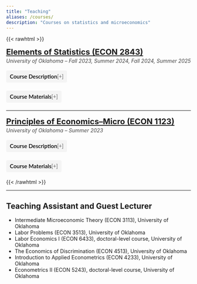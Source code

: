 ```yaml
---
title: "Teaching"
aliases: /courses/
description: "Courses on statistics and microeconomics"
---
```


{{< rawhtml >}}
<link rel="stylesheet" href="https://cdnjs.cloudflare.com/ajax/libs/font-awesome/6.0.0/css/all.min.css">

<style>
/* compact page rhythm */
.teach { max-width: 820px; }
.teach h2 { font-size: 1.35rem; margin: 0 0 0.15rem 0; }
.teach .sub { font-style: italic; color: #444; margin: 0 0 0.6rem 0; }

/* accordion */
.teach .accordion {
  font: 0.95rem/1.4 Lato, "Helvetica Neue", Helvetica, Arial, sans-serif;
  cursor: pointer;
  padding: 6px 10px;
  border: none;
  text-align: left;
  outline: none;
  background: #f4f4f4;
  border-radius: 4px;
  margin: 0.25rem 0;
  font-weight: 600;
}
.teach .accordion:hover,
.teach .accordion.active { background: #ececec; }
.teach .accordion::after {
  content: " [+]";
  font-size: 0.9rem;
  color:#777;
  float: right;
}
.teach .accordion.active::after { content: " [−]"; }

.teach .panel {
  display: none;
  background: #fff;
  border-left: 3px solid #eee;
  padding: 8px 12px;
  margin: 0.25rem 0 0.5rem 0;
  font-size: 0.95rem;
}
.teach .panel.show { display: block !important; }

/* link rows under materials */
.teach .materials a { display: inline-block; margin: 2px 0; }

/* soft divider */
.teach hr { border: 0; border-top: 1px solid #ececec; margin: 1.0rem 0; }
</style>

<div class="teach">

  <!-- Elements of Statistics -->
  <h2>
    <a href="https://ou-public.courseleaf.com/courses/econ/" target="_blank" rel="noopener">
      Elements of Statistics (ECON 2843)
    </a>
  </h2>
  <p class="sub">University of Oklahoma – Fall 2023, Summer 2024, Fall 2024, Summer 2025</p>

  <button class="accordion">Course Description</button>
  <div class="panel">
    <p>This is an introductory statistics course, which surveys basic statistical techniques with particular emphasis on business and economic applications. The learning objective of this course is to improve students' analytical skills in understanding and employing descriptive and inferential statistics.</p>
  </div>

  <button class="accordion">Course Materials</button>
  <div class="panel materials">
    <a href="/Syllabus_ECON_2843.pdf">Syllabus</a><br>
    <a href="/Stat_summer2024.pdf">Course Reflection Survey: Summer 2024</a><br>
    <a href="/Stat_Fall2024.pdf">Course Reflection Survey: Fall 2024</a><br>
    <a href="/Stat_Summer2025.pdf">Course Reflection Survey: Summer 2025</a>
  </div>

  <hr>

  <!-- Principles of Micro -->
  <h2>
    <a href="https://ou-public.courseleaf.com/courses/econ/" target="_blank" rel="noopener">
      Principles of Economics–Micro (ECON 1123)
    </a>
  </h2>
  <p class="sub">University of Oklahoma – Summer 2023</p>

  <button class="accordion">Course Description</button>
  <div class="panel">
    <p>The objective of this course is to introduce students to basic microeconomic concepts and prepare them for future economic classes. By the end of this class, students should be able to understand microeconomic theory and its applications, prepare and understand basic equilibrium graphs, relate economic topics to real world situations, and explain economic principles.</p>
  </div>

  <button class="accordion">Course Materials</button>
  <div class="panel materials">
    <a href="/Syllabus_ECON_1123.pdf">Syllabus</a>
  </div>

</div>

<script>
  // simple accordion toggler
  (function () {
    var acc = document.querySelectorAll('.teach .accordion');
    for (var i = 0; i < acc.length; i++) {
      acc[i].addEventListener('click', function () {
        this.classList.toggle('active');
        var p = this.nextElementSibling;
        if (p) p.classList.toggle('show');
      });
    }
  })();
</script>
{{< /rawhtml >}}


---

## Teaching Assistant and Guest Lecturer

- Intermediate Microeconomic Theory (ECON 3113), University of Oklahoma  
- Labor Problems (ECON 3513), University of Oklahoma
- Labor Economics I (ECON 6433), doctoral-level course, University of Oklahoma 
- The Economics of Discrimination (ECON 4513), University of Oklahoma  
- Introduction to Applied Econometrics (ECON 4233), University of Oklahoma  
- Econometrics II (ECON 5243), doctoral-level course, University of Oklahoma

